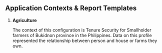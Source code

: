 ## Application Contexts & Report Templates

1. **Agriculture**

	The context of this configuration is Tenure Security for Smallholder farmers of Bukidnon province in the Philippines. Data on this profile represented the relationship between person and house or farms they own.